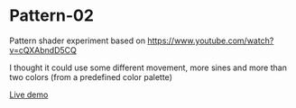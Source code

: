 # Pattern-02

Pattern shader experiment based on https://www.youtube.com/watch?v=cQXAbndD5CQ

I thought it could use some different movement, more sines and more than two colors 
(from a predefined color palette)

[Live demo](https://fforw.github.io/pattern-02/)
